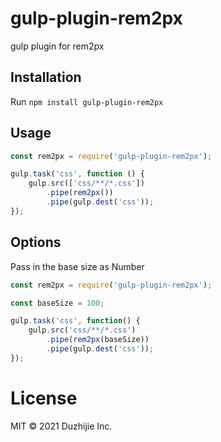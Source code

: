 # gulp-plugin-rem2px
gulp plugin for rem2px

## Installation

Run `npm install gulp-plugin-rem2px`

## Usage

```js
const rem2px = require('gulp-plugin-rem2px');

gulp.task('css', function () {
    gulp.src(['css/**/*.css'])
        .pipe(rem2px())
        .pipe(gulp.dest('css'));
});
```

## Options

Pass in the base size as Number

```js
const rem2px = require('gulp-plugin-rem2px');

const baseSize = 100;

gulp.task('css', function() {
    gulp.src('css/**/*.css')
        .pipe(rem2px(baseSize))
        .pipe(gulp.dest('css'));
});
```
# License
MIT © 2021 Duzhijie Inc.

